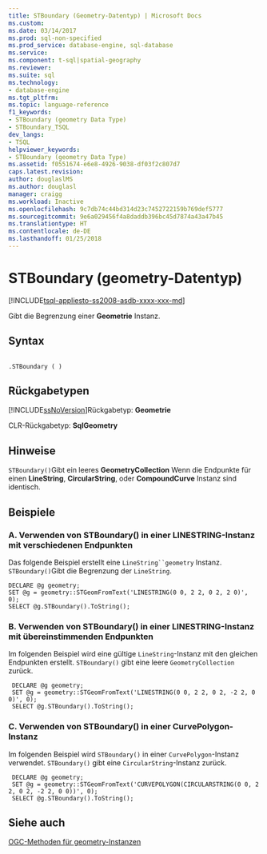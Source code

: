 ```yaml
---
title: STBoundary (Geometry-Datentyp) | Microsoft Docs
ms.custom: 
ms.date: 03/14/2017
ms.prod: sql-non-specified
ms.prod_service: database-engine, sql-database
ms.service: 
ms.component: t-sql|spatial-geography
ms.reviewer: 
ms.suite: sql
ms.technology:
- database-engine
ms.tgt_pltfrm: 
ms.topic: language-reference
f1_keywords:
- STBoundary (geometry Data Type)
- STBoundary_TSQL
dev_langs:
- TSQL
helpviewer_keywords:
- STBoundary (geometry Data Type)
ms.assetid: f0551674-e6e8-4926-9038-df03f2c807d7
caps.latest.revision: 
author: douglaslMS
ms.author: douglasl
manager: craigg
ms.workload: Inactive
ms.openlocfilehash: 9c7db74c44bd314d23c7452722159b769def5777
ms.sourcegitcommit: 9e6a029456f4a8daddb396bc45d7874a43a47b45
ms.translationtype: HT
ms.contentlocale: de-DE
ms.lasthandoff: 01/25/2018
---
```

# <a name="stboundary-geometry-data-type"></a>STBoundary (geometry-Datentyp)
[!INCLUDE[tsql-appliesto-ss2008-asdb-xxxx-xxx-md](../../includes/tsql-appliesto-ss2008-asdb-xxxx-xxx-md.md)]

  Gibt die Begrenzung einer **Geometrie** Instanz.  
  
## <a name="syntax"></a>Syntax  
  
```  
  
.STBoundary ( )  
```  
  
## <a name="return-types"></a>Rückgabetypen  
 [!INCLUDE[ssNoVersion](../../includes/ssnoversion-md.md)]Rückgabetyp: **Geometrie**  
  
 CLR-Rückgabetyp: **SqlGeometry**  
  
## <a name="remarks"></a>Hinweise  
 `STBoundary()`Gibt ein leeres **GeometryCollection** Wenn die Endpunkte für einen **LineString**, **CircularString**, oder **CompoundCurve** Instanz sind identisch.  
  
## <a name="examples"></a>Beispiele  
  
### <a name="a-using-stboundary-on-a-linestring-instance-with-different-endpoints"></a>A. Verwenden von STBoundary() in einer LINESTRING-Instanz mit verschiedenen Endpunkten  
 Das folgende Beispiel erstellt eine `LineString``geometry` Instanz. `STBoundary()`Gibt die Begrenzung der `LineString`.  
  
```  
DECLARE @g geometry;  
SET @g = geometry::STGeomFromText('LINESTRING(0 0, 2 2, 0 2, 2 0)', 0);  
SELECT @g.STBoundary().ToString();  
```  
  
### <a name="b-using-stboundary-on-a-linestring-instance-with-the-same-endpoints"></a>B. Verwenden von STBoundary() in einer LINESTRING-Instanz mit übereinstimmenden Endpunkten  
 Im folgenden Beispiel wird eine gültige `LineString`-Instanz mit den gleichen Endpunkten erstellt. `STBoundary()` gibt eine leere `GeometryCollection` zurück.  
  
```
 DECLARE @g geometry;  
 SET @g = geometry::STGeomFromText('LINESTRING(0 0, 2 2, 0 2, -2 2, 0 0)', 0);  
 SELECT @g.STBoundary().ToString();
 ```  
  
### <a name="c-using-stboundary-on-a-curvepolygon-instance"></a>C. Verwenden von STBoundary() in einer CurvePolygon-Instanz  
 Im folgenden Beispiel wird `STBoundary()` in einer `CurvePolygon`-Instanz verwendet. `STBoundary()` gibt eine `CircularString`-Instanz zurück.  
  
```
 DECLARE @g geometry;  
 SET @g = geometry::STGeomFromText('CURVEPOLYGON(CIRCULARSTRING(0 0, 2 2, 0 2, -2 2, 0 0))', 0);  
 SELECT @g.STBoundary().ToString();
 ```  
  
## <a name="see-also"></a>Siehe auch  
 [OGC-Methoden für geometry-Instanzen](../../t-sql/spatial-geometry/ogc-methods-on-geometry-instances.md)  
  
  
